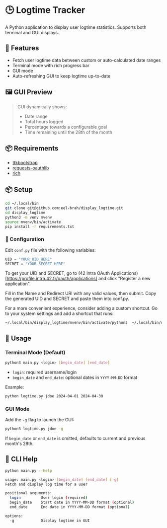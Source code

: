 # 🕒 Logtime Tracker

A Python application to display user logtime statistics. Supports both terminal and GUI displays.

## 🚀 Features

* Fetch user logtime data between custom or auto-calculated date ranges
* Terminal mode with rich progress bar
* GUI mode 
* Auto-refreshing GUI to keep logtime up-to-date

## 🖼️ GUI Preview

> GUI dynamically shows:
>
> * Date range
> * Total hours logged
> * Percentage towards a configurable goal
> * Time remaining until the 28th of the month

## 📦 Requirements

* [ttkbootstrap](https://ttkbootstrap.readthedocs.io/)
* [requests-oauthlib](https://requests-oauthlib.readthedocs.io/)
* [rich](https://rich.readthedocs.io/)

## 📦 Setup

```bash
cd ~/.local/bin
git clone git@github.com:eel-brah/display_logtime.git
cd display_logtime
python3 -m venv mvenv
source mvenv/bin/activate
pip install -r requirements.txt
```

### 🔧 Configuration

Edit `conf.py` file with the following variables:

```python
UID = "YOUR_UID_HERE"
SECRET = "YOUR_SECRET_HERE"
```

To get your UID and SECRET, go to (42 Intra OAuth Applications)[https://profile.intra.42.fr/oauth/applications] and click "Register a new application".

Fill in the Name and Redirect URI with any valid values, then submit.
Copy the generated UID and SECRET and paste them into conf.py.

For a more convenient experience, consider adding a custom shortcut.
Go to your system settings and add a shortcut that runs:

```bash
~/.local/bin/display_logtime/mvenv/bin/activate/python3  ~/.local/bin/display_logtime/logtime.py YOUR_LOGIN -g
```


## 📝 Usage

### Terminal Mode (Default)

```bash
python3 main.py <login> [begin_date] [end_date]
```

* `login`: required username/login
* `begin_date` and `end_date`: optional dates in `YYYY-MM-DD` format

Example:

```bash
python logtime.py jdoe 2024-04-01 2024-04-30
```

### GUI Mode

Add the `-g` flag to launch the GUI:

```bash
python3 logtime.py jdoe -g
```

If `begin_date` or `end_date` is omitted, defaults to current and previous month's 28th.

## 🤖 CLI Help

```bash
python main.py --help

usage: main.py <login> [begin_date] [end_date] [-g]
Fetch and display log time for a user

positional arguments:
  login         User login (required)
  begin_date    Start date in YYYY-MM-DD format (optional)
  end_date      End date in YYYY-MM-DD format (optional)

options:
  -g            Display logtime in GUI
```

